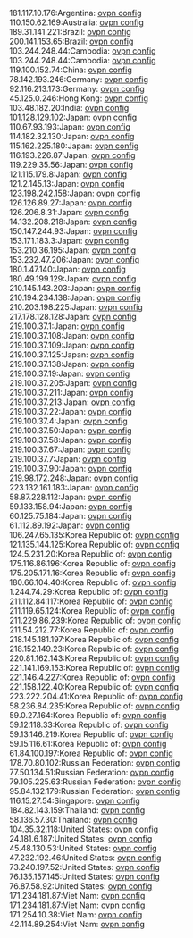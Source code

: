 181.117.10.176:Argentina: [ovpn config](vpn/181_117_10_176.ovpn)  
110.150.62.169:Australia: [ovpn config](vpn/110_150_62_169.ovpn)  
189.31.141.221:Brazil: [ovpn config](vpn/189_31_141_221.ovpn)  
200.141.153.65:Brazil: [ovpn config](vpn/200_141_153_65.ovpn)  
103.244.248.44:Cambodia: [ovpn config](vpn/103_244_248_44.ovpn)  
103.244.248.44:Cambodia: [ovpn config](vpn/103_244_248_44.ovpn)  
119.100.152.74:China: [ovpn config](vpn/119_100_152_74.ovpn)  
78.142.193.246:Germany: [ovpn config](vpn/78_142_193_246.ovpn)  
92.116.213.173:Germany: [ovpn config](vpn/92_116_213_173.ovpn)  
45.125.0.246:Hong Kong: [ovpn config](vpn/45_125_0_246.ovpn)  
103.48.182.20:India: [ovpn config](vpn/103_48_182_20.ovpn)  
101.128.129.102:Japan: [ovpn config](vpn/101_128_129_102.ovpn)  
110.67.93.193:Japan: [ovpn config](vpn/110_67_93_193.ovpn)  
114.182.32.130:Japan: [ovpn config](vpn/114_182_32_130.ovpn)  
115.162.225.180:Japan: [ovpn config](vpn/115_162_225_180.ovpn)  
116.193.226.87:Japan: [ovpn config](vpn/116_193_226_87.ovpn)  
119.229.35.56:Japan: [ovpn config](vpn/119_229_35_56.ovpn)  
121.115.179.8:Japan: [ovpn config](vpn/121_115_179_8.ovpn)  
121.2.145.13:Japan: [ovpn config](vpn/121_2_145_13.ovpn)  
123.198.242.158:Japan: [ovpn config](vpn/123_198_242_158.ovpn)  
126.126.89.27:Japan: [ovpn config](vpn/126_126_89_27.ovpn)  
126.206.8.31:Japan: [ovpn config](vpn/126_206_8_31.ovpn)  
14.132.208.218:Japan: [ovpn config](vpn/14_132_208_218.ovpn)  
150.147.244.93:Japan: [ovpn config](vpn/150_147_244_93.ovpn)  
153.171.183.3:Japan: [ovpn config](vpn/153_171_183_3.ovpn)  
153.210.36.195:Japan: [ovpn config](vpn/153_210_36_195.ovpn)  
153.232.47.206:Japan: [ovpn config](vpn/153_232_47_206.ovpn)  
180.1.47.140:Japan: [ovpn config](vpn/180_1_47_140.ovpn)  
180.49.199.129:Japan: [ovpn config](vpn/180_49_199_129.ovpn)  
210.145.143.203:Japan: [ovpn config](vpn/210_145_143_203.ovpn)  
210.194.234.138:Japan: [ovpn config](vpn/210_194_234_138.ovpn)  
210.203.198.225:Japan: [ovpn config](vpn/210_203_198_225.ovpn)  
217.178.128.128:Japan: [ovpn config](vpn/217_178_128_128.ovpn)  
219.100.37.1:Japan: [ovpn config](vpn/219_100_37_1.ovpn)  
219.100.37.108:Japan: [ovpn config](vpn/219_100_37_108.ovpn)  
219.100.37.109:Japan: [ovpn config](vpn/219_100_37_109.ovpn)  
219.100.37.125:Japan: [ovpn config](vpn/219_100_37_125.ovpn)  
219.100.37.138:Japan: [ovpn config](vpn/219_100_37_138.ovpn)  
219.100.37.19:Japan: [ovpn config](vpn/219_100_37_19.ovpn)  
219.100.37.205:Japan: [ovpn config](vpn/219_100_37_205.ovpn)  
219.100.37.211:Japan: [ovpn config](vpn/219_100_37_211.ovpn)  
219.100.37.213:Japan: [ovpn config](vpn/219_100_37_213.ovpn)  
219.100.37.22:Japan: [ovpn config](vpn/219_100_37_22.ovpn)  
219.100.37.4:Japan: [ovpn config](vpn/219_100_37_4.ovpn)  
219.100.37.50:Japan: [ovpn config](vpn/219_100_37_50.ovpn)  
219.100.37.58:Japan: [ovpn config](vpn/219_100_37_58.ovpn)  
219.100.37.67:Japan: [ovpn config](vpn/219_100_37_67.ovpn)  
219.100.37.7:Japan: [ovpn config](vpn/219_100_37_7.ovpn)  
219.100.37.90:Japan: [ovpn config](vpn/219_100_37_90.ovpn)  
219.98.172.248:Japan: [ovpn config](vpn/219_98_172_248.ovpn)  
223.132.161.183:Japan: [ovpn config](vpn/223_132_161_183.ovpn)  
58.87.228.112:Japan: [ovpn config](vpn/58_87_228_112.ovpn)  
59.133.158.94:Japan: [ovpn config](vpn/59_133_158_94.ovpn)  
60.125.75.184:Japan: [ovpn config](vpn/60_125_75_184.ovpn)  
61.112.89.192:Japan: [ovpn config](vpn/61_112_89_192.ovpn)  
106.247.65.135:Korea Republic of: [ovpn config](vpn/106_247_65_135.ovpn)  
121.135.144.125:Korea Republic of: [ovpn config](vpn/121_135_144_125.ovpn)  
124.5.231.20:Korea Republic of: [ovpn config](vpn/124_5_231_20.ovpn)  
175.116.86.196:Korea Republic of: [ovpn config](vpn/175_116_86_196.ovpn)  
175.205.171.16:Korea Republic of: [ovpn config](vpn/175_205_171_16.ovpn)  
180.66.104.40:Korea Republic of: [ovpn config](vpn/180_66_104_40.ovpn)  
1.244.74.29:Korea Republic of: [ovpn config](vpn/1_244_74_29.ovpn)  
211.112.84.117:Korea Republic of: [ovpn config](vpn/211_112_84_117.ovpn)  
211.119.65.124:Korea Republic of: [ovpn config](vpn/211_119_65_124.ovpn)  
211.229.86.239:Korea Republic of: [ovpn config](vpn/211_229_86_239.ovpn)  
211.54.212.77:Korea Republic of: [ovpn config](vpn/211_54_212_77.ovpn)  
218.145.181.197:Korea Republic of: [ovpn config](vpn/218_145_181_197.ovpn)  
218.152.149.23:Korea Republic of: [ovpn config](vpn/218_152_149_23.ovpn)  
220.81.162.143:Korea Republic of: [ovpn config](vpn/220_81_162_143.ovpn)  
221.141.169.153:Korea Republic of: [ovpn config](vpn/221_141_169_153.ovpn)  
221.146.4.227:Korea Republic of: [ovpn config](vpn/221_146_4_227.ovpn)  
221.158.122.40:Korea Republic of: [ovpn config](vpn/221_158_122_40.ovpn)  
223.222.204.41:Korea Republic of: [ovpn config](vpn/223_222_204_41.ovpn)  
58.236.84.235:Korea Republic of: [ovpn config](vpn/58_236_84_235.ovpn)  
59.0.27.164:Korea Republic of: [ovpn config](vpn/59_0_27_164.ovpn)  
59.12.118.33:Korea Republic of: [ovpn config](vpn/59_12_118_33.ovpn)  
59.13.146.219:Korea Republic of: [ovpn config](vpn/59_13_146_219.ovpn)  
59.15.116.61:Korea Republic of: [ovpn config](vpn/59_15_116_61.ovpn)  
61.84.100.197:Korea Republic of: [ovpn config](vpn/61_84_100_197.ovpn)  
178.70.80.102:Russian Federation: [ovpn config](vpn/178_70_80_102.ovpn)  
77.50.134.51:Russian Federation: [ovpn config](vpn/77_50_134_51.ovpn)  
79.105.225.63:Russian Federation: [ovpn config](vpn/79_105_225_63.ovpn)  
95.84.132.179:Russian Federation: [ovpn config](vpn/95_84_132_179.ovpn)  
116.15.27.54:Singapore: [ovpn config](vpn/116_15_27_54.ovpn)  
184.82.143.159:Thailand: [ovpn config](vpn/184_82_143_159.ovpn)  
58.136.57.30:Thailand: [ovpn config](vpn/58_136_57_30.ovpn)  
104.35.32.118:United States: [ovpn config](vpn/104_35_32_118.ovpn)  
24.181.6.187:United States: [ovpn config](vpn/24_181_6_187.ovpn)  
45.48.130.53:United States: [ovpn config](vpn/45_48_130_53.ovpn)  
47.232.192.46:United States: [ovpn config](vpn/47_232_192_46.ovpn)  
73.240.197.52:United States: [ovpn config](vpn/73_240_197_52.ovpn)  
76.135.157.145:United States: [ovpn config](vpn/76_135_157_145.ovpn)  
76.87.58.92:United States: [ovpn config](vpn/76_87_58_92.ovpn)  
171.234.181.87:Viet Nam: [ovpn config](vpn/171_234_181_87.ovpn)  
171.234.181.87:Viet Nam: [ovpn config](vpn/171_234_181_87.ovpn)  
171.254.10.38:Viet Nam: [ovpn config](vpn/171_254_10_38.ovpn)  
42.114.89.254:Viet Nam: [ovpn config](vpn/42_114_89_254.ovpn)  
